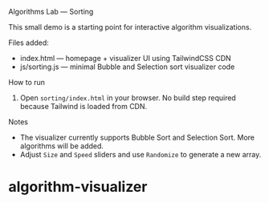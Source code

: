 Algorithms Lab — Sorting

This small demo is a starting point for interactive algorithm visualizations.

Files added:
- index.html — homepage + visualizer UI using TailwindCSS CDN
- js/sorting.js — minimal Bubble and Selection sort visualizer code

How to run
1. Open `sorting/index.html` in your browser. No build step required because Tailwind is loaded from CDN.

Notes
- The visualizer currently supports Bubble Sort and Selection Sort. More algorithms will be added.
- Adjust `Size` and `Speed` sliders and use `Randomize` to generate a new array.
# algorithm-visualizer
